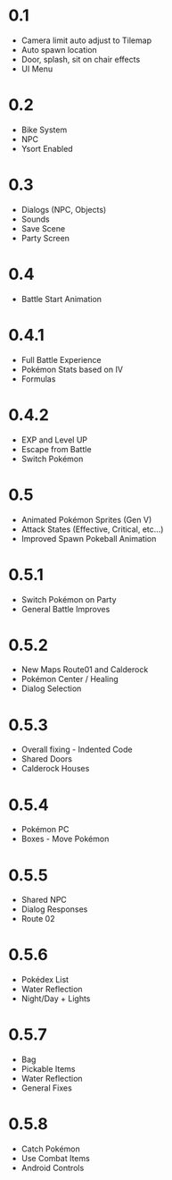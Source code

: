 # 0.1
- Camera limit auto adjust to Tilemap
- Auto spawn location
- Door, splash, sit on chair effects
- UI Menu

# 0.2
- Bike System
- NPC
- Ysort Enabled

# 0.3
- Dialogs (NPC, Objects)
- Sounds
- Save Scene
- Party Screen

# 0.4
- Battle Start Animation

# 0.4.1
- Full Battle Experience
- Pokémon Stats based on IV
- Formulas

# 0.4.2
- EXP and Level UP
- Escape from Battle
- Switch Pokémon

# 0.5
- Animated Pokémon Sprites (Gen V)
- Attack States (Effective, Critical, etc...)
- Improved Spawn Pokeball Animation

# 0.5.1
- Switch Pokémon on Party
- General Battle Improves

# 0.5.2
- New Maps Route01 and Calderock
- Pokémon Center / Healing
- Dialog Selection

# 0.5.3
- Overall fixing - Indented Code
- Shared Doors
- Calderock Houses

# 0.5.4
- Pokémon PC
- Boxes - Move Pokémon

# 0.5.5
- Shared NPC
- Dialog Responses
- Route 02

# 0.5.6
- Pokédex List
- Water Reflection
- Night/Day + Lights

# 0.5.7
- Bag
- Pickable Items
- Water Reflection
- General Fixes

# 0.5.8
- Catch Pokémon
- Use Combat Items
- Android Controls
